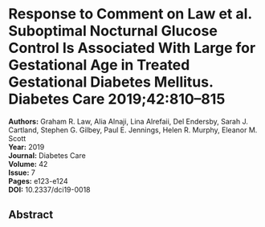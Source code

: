 # Response to Comment on Law et al. Suboptimal Nocturnal Glucose Control Is Associated With Large for Gestational Age in Treated Gestational Diabetes Mellitus. Diabetes Care 2019;42:810–815

**Authors:** Graham R. Law, Alia Alnaji, Lina Alrefaii, Del Endersby, Sarah J. Cartland, Stephen G. Gilbey, Paul E. Jennings, Helen R. Murphy, Eleanor M. Scott  
**Year:** 2019  
**Journal:** Diabetes Care  
**Volume:** 42  
**Issue:** 7  
**Pages:** e123-e124  
**DOI:** 10.2337/dci19-0018  

## Abstract



